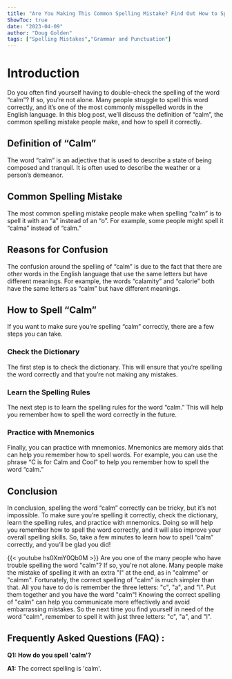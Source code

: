 ```yaml
---
title: "Are You Making This Common Spelling Mistake? Find Out How to Spell 'Calm' Now!"
ShowToc: true 
date: "2023-04-09"
author: "Doug Golden" 
tags: ["Spelling Mistakes","Grammar and Punctuation"]
---
```

# Introduction
Do you often find yourself having to double-check the spelling of the word “calm”? If so, you’re not alone. Many people struggle to spell this word correctly, and it’s one of the most commonly misspelled words in the English language. In this blog post, we’ll discuss the definition of “calm”, the common spelling mistake people make, and how to spell it correctly. 

## Definition of “Calm”
The word “calm” is an adjective that is used to describe a state of being composed and tranquil. It is often used to describe the weather or a person’s demeanor. 

## Common Spelling Mistake
The most common spelling mistake people make when spelling “calm” is to spell it with an “a” instead of an “o”. For example, some people might spell it “calma” instead of “calm.” 

## Reasons for Confusion
The confusion around the spelling of “calm” is due to the fact that there are other words in the English language that use the same letters but have different meanings. For example, the words “calamity” and “calorie” both have the same letters as “calm” but have different meanings. 

## How to Spell “Calm”
If you want to make sure you’re spelling “calm” correctly, there are a few steps you can take. 

### Check the Dictionary
The first step is to check the dictionary. This will ensure that you’re spelling the word correctly and that you’re not making any mistakes. 

### Learn the Spelling Rules
The next step is to learn the spelling rules for the word “calm.” This will help you remember how to spell the word correctly in the future. 

### Practice with Mnemonics
Finally, you can practice with mnemonics. Mnemonics are memory aids that can help you remember how to spell words. For example, you can use the phrase “C is for Calm and Cool” to help you remember how to spell the word “calm.” 

## Conclusion
In conclusion, spelling the word “calm” correctly can be tricky, but it’s not impossible. To make sure you’re spelling it correctly, check the dictionary, learn the spelling rules, and practice with mnemonics. Doing so will help you remember how to spell the word correctly, and it will also improve your overall spelling skills. So, take a few minutes to learn how to spell “calm” correctly, and you’ll be glad you did!

{{< youtube hs0XmY0Qb0M >}} 
Are you one of the many people who have trouble spelling the word "calm"? If so, you're not alone. Many people make the mistake of spelling it with an extra "l" at the end, as in "calmme" or "calmm". Fortunately, the correct spelling of "calm" is much simpler than that. All you have to do is remember the three letters: "c", "a", and "l". Put them together and you have the word "calm"! Knowing the correct spelling of "calm" can help you communicate more effectively and avoid embarrassing mistakes. So the next time you find yourself in need of the word "calm", remember to spell it with just three letters: "c", "a", and "l".

## Frequently Asked Questions (FAQ) :
**Q1: How do you spell 'calm'?**

**A1:** The correct spelling is 'calm'.





